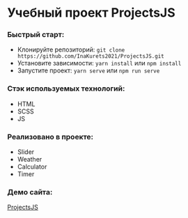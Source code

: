 # Учебный проект ProjectsJS

### Быстрый старт:

- Клонируйте репозиторий: `git clone https://github.com/InaKurets2021/ProjectsJS.git`
- Установите зависимости: `yarn install` или `npm install`
- Запустите проект: `yarn serve` или `npm run serve`

### Стэк используемых технологий:

- HTML
- SCSS
- JS

### Реализовано в проекте:

- Slider
- Weather
- Calculator
- Timer


### Демо сайта:

[ProjectsJS](https://inakurets2021.github.io/ProjectsJS/)
